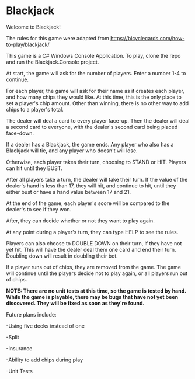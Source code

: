 # Blackjack

Welcome to Blackjack!

The rules for this game were adapted from https://bicyclecards.com/how-to-play/blackjack/

This game is a C# Windows Console Application. To play, clone the repo and run the Blackjack.Console project.

At start, the game will ask for the number of players. Enter a number 1-4 to continue.

For each player, the game will ask for their name as it creates each player, and how many chips they would like. At this time, this is the only place to set a player's chip amount. Other than winning, there is no other way to add chips to a player's total.

The dealer will deal a card to every player face-up. Then the dealer will deal a second card to everyone, with the dealer's second card being placed face-down.

If a dealer has a Blackjack, the game ends. Any player who also has a Blackjack will tie, and any player who doesn't will lose.

Otherwise, each player takes their turn, choosing to STAND or HIT. Players can hit until they BUST.

After all players take a turn, the dealer will take their turn. If the value of the dealer's hand is less than 17, they will hit, and continue to hit, until they either bust or have a hand value between 17 and 21.

At the end of the game, each player's score will be compared to the dealer's to see if they won.

After, they can decide whether or not they want to play again.

At any point during a player's turn, they can type HELP to see the rules.

Players can also choose to DOUBLE DOWN on their turn, if they have not yet hit. This will have the dealer deal them one card and end their turn. Doubling down will result in doubling their bet.

If a player runs out of chips, they are removed from the game. The game will continue until the players decide not to play again, or all players run out of chips.

**NOTE: There are no unit tests at this time, so the game is tested by hand. While the game is playable, there may be bugs that have not yet been discovered. They will be fixed as soon as they're found.**

Future plans include:

  -Using five decks instead of one
  
  -Split
  
  -Insurance
  
  -Ability to add chips during play
  
  -Unit Tests

